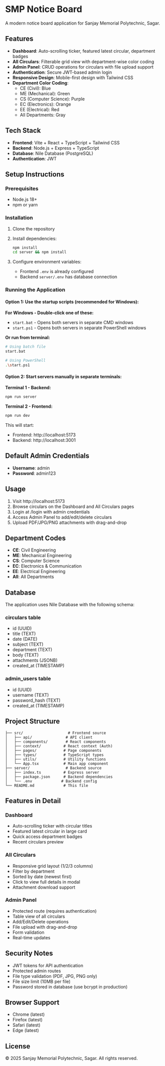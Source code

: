 # SMP Notice Board

A modern notice board application for Sanjay Memorial Polytechnic, Sagar.

## Features

- **Dashboard**: Auto-scrolling ticker, featured latest circular, department badges
- **All Circulars**: Filterable grid view with department-wise color coding
- **Admin Panel**: CRUD operations for circulars with file upload support
- **Authentication**: Secure JWT-based admin login
- **Responsive Design**: Mobile-first design with Tailwind CSS
- **Department Color Coding**:
  - CE (Civil): Blue
  - ME (Mechanical): Green
  - CS (Computer Science): Purple
  - EC (Electronics): Orange
  - EE (Electrical): Red
  - All Departments: Gray

## Tech Stack

- **Frontend**: Vite + React + TypeScript + Tailwind CSS
- **Backend**: Node.js + Express + TypeScript
- **Database**: Nile Database (PostgreSQL)
- **Authentication**: JWT

## Setup Instructions

### Prerequisites

- Node.js 18+
- npm or yarn

### Installation

1. Clone the repository
2. Install dependencies:
   ```bash
   npm install
   cd server && npm install
   ```

3. Configure environment variables:
   - Frontend `.env` is already configured
   - Backend `server/.env` has database connection

### Running the Application

#### Option 1: Use the startup scripts (recommended for Windows):

**For Windows - Double-click one of these:**
- `start.bat` - Opens both servers in separate CMD windows
- `start.ps1` - Opens both servers in separate PowerShell windows

**Or run from terminal:**
```bash
# Using batch file
start.bat

# Using PowerShell
.\start.ps1
```

#### Option 2: Start servers manually in separate terminals:

**Terminal 1 - Backend:**
```bash
npm run server
```

**Terminal 2 - Frontend:**
```bash
npm run dev
```

This will start:
- Frontend: http://localhost:5173
- Backend: http://localhost:3001

## Default Admin Credentials

- **Username**: admin
- **Password**: admin123

## Usage

1. Visit http://localhost:5173
2. Browse circulars on the Dashboard and All Circulars pages
3. Login at /login with admin credentials
4. Access Admin Panel to add/edit/delete circulars
5. Upload PDF/JPG/PNG attachments with drag-and-drop

## Department Codes

- **CE**: Civil Engineering
- **ME**: Mechanical Engineering
- **CS**: Computer Science
- **EC**: Electronics & Communication
- **EE**: Electrical Engineering
- **All**: All Departments

## Database

The application uses Nile Database with the following schema:

### circulars table
- id (UUID)
- title (TEXT)
- date (DATE)
- subject (TEXT)
- department (TEXT)
- body (TEXT)
- attachments (JSONB)
- created_at (TIMESTAMP)

### admin_users table
- id (UUID)
- username (TEXT)
- password_hash (TEXT)
- created_at (TIMESTAMP)

## Project Structure

```
├── src/                    # Frontend source
│   ├── api/               # API client
│   ├── components/        # React components
│   ├── context/          # React context (Auth)
│   ├── pages/            # Page components
│   ├── types/            # TypeScript types
│   ├── utils/            # Utility functions
│   └── App.tsx           # Main app component
├── server/                # Backend source
│   ├── index.ts          # Express server
│   ├── package.json      # Backend dependencies
│   └── .env             # Backend config
└── README.md             # This file
```

## Features in Detail

### Dashboard
- Auto-scrolling ticker with circular titles
- Featured latest circular in large card
- Quick access department badges
- Recent circulars preview

### All Circulars
- Responsive grid layout (1/2/3 columns)
- Filter by department
- Sorted by date (newest first)
- Click to view full details in modal
- Attachment download support

### Admin Panel
- Protected route (requires authentication)
- Table view of all circulars
- Add/Edit/Delete operations
- File upload with drag-and-drop
- Form validation
- Real-time updates

## Security Notes

- JWT tokens for API authentication
- Protected admin routes
- File type validation (PDF, JPG, PNG only)
- File size limit (10MB per file)
- Password stored in database (use bcrypt in production)

## Browser Support

- Chrome (latest)
- Firefox (latest)
- Safari (latest)
- Edge (latest)

## License

© 2025 Sanjay Memorial Polytechnic, Sagar. All rights reserved.
